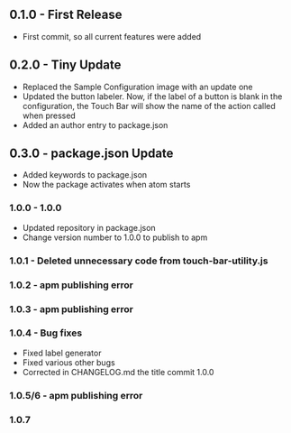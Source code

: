 ## 0.1.0 - First Release
*   First commit, so all current features were added

## 0.2.0 - Tiny Update
*   Replaced the Sample Configuration image with an update one
*   Updated the button labeler. Now, if the label of a button is blank in the configuration, the Touch Bar will show the name of the action called when pressed
*   Added an author entry to package.json

## 0.3.0 - package.json Update
*   Added keywords to package.json
*   Now the package activates when atom starts

### 1.0.0 - 1.0.0
*   Updated repository in package.json
*   Change version number to 1.0.0 to publish to apm

### 1.0.1 - Deleted unnecessary code from touch-bar-utility.js

### 1.0.2 - apm publishing error
### 1.0.3 - apm publishing error

### 1.0.4 - Bug fixes
*   Fixed label generator
*   Fixed various other bugs
*   Corrected in CHANGELOG.md the title commit 1.0.0

### 1.0.5/6 - apm publishing error

### 1.0.7

